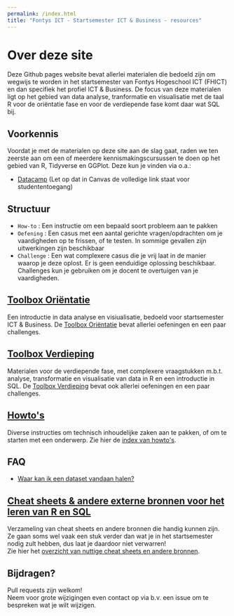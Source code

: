 ```yaml
---
permalink: /index.html
title: "Fontys ICT - Startsemester ICT & Business - resources"
---
```


# Over deze site

Deze Github pages website bevat allerlei materialen die bedoeld zijn om wegwijs te worden in het startsemester van Fontys Hogeschool ICT (FHICT) en dan specifiek het profiel ICT & Business. De focus van deze materialen ligt op het gebied van data analyse, tranformatie en visualisatie met de taal R voor de oriëntatie fase en voor de verdiepende fase komt daar wat SQL bij.

## Voorkennis
Voordat je met de materialen op deze site aan de slag gaat, raden we ten zeerste aan om een of meerdere kennismakingscursussen te doen op het gebied van R, Tidyverse en GGPlot. Deze kun je vinden via o.a.:  

- [Datacamp](https://www.datacamp.com/) (Let op dat in Canvas de volledige link staat voor studententoegang)

## Structuur
- `How-to` : Een instructie om een bepaald soort probleem aan te pakken
- `Oefening` : Een casus met een aantal gerichte vragen/opdrachten om je vaardigheden op te frissen, of te testen. In sommige gevallen zijn uitwerkingen zijn beschikbaar
- `Challenge` : Een wat complexere casus die je vrij laat in de manier waarop je deze oplost. Er is geen eenduidige oplossing beschikbaar. Challenges kun je gebruiken om je docent te overtuigen van je vaardigheden.

## [Toolbox Oriëntatie](toolbox_orientatie)
Een introductie in data analyse en visiualisatie, bedoeld voor startsemester ICT & Business. De [Toolbox Oriëntatie](toolbox_orientatie) bevat allerlei oefeningen en een paar challenges.

## [Toolbox Verdieping](toolbox_verdieping)
Materialen voor de verdiepende fase, met complexere vraagstukken m.b.t. analyse, transformatie en visualisatie van data in R en een introductie in SQL. De [Toolbox Verdieping](toolbox_verdieping) bevat ook allerlei oefeningen en een paar challenges.

## [Howto's](index_howtos)
Diverse instructies om technisch inhoudelijke zaken aan te pakken, of om te starten met een onderwerp. Zie hier de [index van howto's](index_howtos).

## FAQ
- [Waar kan ik een dataset vandaan halen?](datasets)

## [Cheat sheets & andere externe bronnen voor het leren van R en SQL](index_cheatsheets)
Verzameling van cheat sheets en andere bronnen die handig kunnen zijn. Ze gaan soms wel vaak een stuk verder dan wat je in het startsemester nodig zult hebben, dus laat je daardoor niet verwarren!  
Zie hier het [overzicht van nuttige cheat sheets en andere bronnen](index_cheatsheets).


## Bijdragen?
Pull requests zijn welkom!  
Neem voor grote wijzigingen even contact op via b.v. een issue om te bespreken wat je wilt wijzigen.


